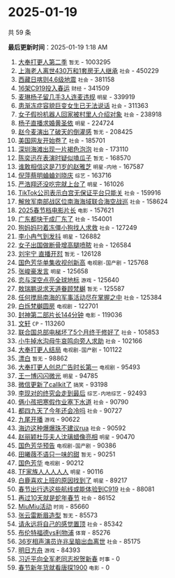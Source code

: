 # 2025-01-19

共 59 条


<!-- BEGIN -->

**最后更新时间**：2025-01-19 1:18 AM
1. [大奉打更人第二季](https://m.weibo.cn/search?containerid=100103type%3D1%26t%3D10%26q%3D%E5%A4%A7%E5%A5%89%E6%89%93%E6%9B%B4%E4%BA%BA%E7%AC%AC%E4%BA%8C%E5%AD%A3&stream_entry_id=31&isnewpage=1&extparam=seat%3D1%26realpos%3D1%26filter_type%3Drealtimehot%26pos%3D0%26flag%3D1%26cate%3D5001%26lcate%3D5001%26band_rank%3D1%26stream_entry_id%3D31%26c_type%3D31%26q%3D%25E5%25A4%25A7%25E5%25A5%2589%25E6%2589%2593%25E6%259B%25B4%25E4%25BA%25BA%25E7%25AC%25AC%25E4%25BA%258C%25E5%25AD%25A3%26dgr%3D0%26display_time%3D1737217568%26pre_seqid%3D1737217568855030943673) `暂无` - 1003295
2. [上海老人离世430万和1套房无人继承](https://m.weibo.cn/search?containerid=100103type%3D1%26t%3D10%26q%3D%23%E4%B8%8A%E6%B5%B7%E8%80%81%E4%BA%BA%E7%A6%BB%E4%B8%96430%E4%B8%87%E5%92%8C1%E5%A5%97%E6%88%BF%E6%97%A0%E4%BA%BA%E7%BB%A7%E6%89%BF%23&stream_entry_id=31&isnewpage=1&extparam=seat%3D1%26realpos%3D2%26filter_type%3Drealtimehot%26pos%3D1%26flag%3D0%26cate%3D5001%26lcate%3D5001%26band_rank%3D2%26stream_entry_id%3D31%26c_type%3D31%26q%3D%2523%25E4%25B8%258A%25E6%25B5%25B7%25E8%2580%2581%25E4%25BA%25BA%25E7%25A6%25BB%25E4%25B8%2596430%25E4%25B8%2587%25E5%2592%258C1%25E5%25A5%2597%25E6%2588%25BF%25E6%2597%25A0%25E4%25BA%25BA%25E7%25BB%25A7%25E6%2589%25BF%2523%26dgr%3D0%26display_time%3D1737217568%26pre_seqid%3D1737217568855030943673) `社会` - 450229
3. [西藏日喀则4.6级地震](https://m.weibo.cn/search?containerid=100103type%3D1%26t%3D10%26q%3D%23%E8%A5%BF%E8%97%8F%E6%97%A5%E5%96%80%E5%88%994.6%E7%BA%A7%E5%9C%B0%E9%9C%87%23&stream_entry_id=31&isnewpage=1&extparam=seat%3D1%26realpos%3D10%26filter_type%3Drealtimehot%26pos%3D10%26flag%3D1%26cate%3D5001%26lcate%3D5001%26band_rank%3D10%26stream_entry_id%3D31%26c_type%3D31%26q%3D%2523%25E8%25A5%25BF%25E8%2597%258F%25E6%2597%25A5%25E5%2596%2580%25E5%2588%25994.6%25E7%25BA%25A7%25E5%259C%25B0%25E9%259C%2587%2523%26dgr%3D0%26display_time%3D1737217568%26pre_seqid%3D1737217568855030943673) `社会` - 381158
4. [16架C919投入春运](https://m.weibo.cn/search?containerid=100103type%3D1%26t%3D10%26q%3D%2316%E6%9E%B6C919%E6%8A%95%E5%85%A5%E6%98%A5%E8%BF%90%23&stream_entry_id=31&isnewpage=1&extparam=seat%3D1%26realpos%3D3%26filter_type%3Drealtimehot%26pos%3D2%26flag%3D0%26cate%3D5001%26lcate%3D5001%26band_rank%3D3%26stream_entry_id%3D31%26c_type%3D31%26q%3D%252316%25E6%259E%25B6C919%25E6%258A%2595%25E5%2585%25A5%25E6%2598%25A5%25E8%25BF%2590%2523%26dgr%3D0%26display_time%3D1737217568%26pre_seqid%3D1737217568855030943673) `财经` - 341509
5. [麦琳杨子留几手3人连麦违规](https://m.weibo.cn/search?containerid=100103type%3D1%26t%3D10%26q%3D%23%E9%BA%A6%E7%90%B3%E6%9D%A8%E5%AD%90%E7%95%99%E5%87%A0%E6%89%8B3%E4%BA%BA%E8%BF%9E%E9%BA%A6%E8%BF%9D%E8%A7%84%23&stream_entry_id=31&isnewpage=1&extparam=seat%3D1%26realpos%3D11%26filter_type%3Drealtimehot%26pos%3D11%26flag%3D2%26cate%3D5001%26lcate%3D5001%26band_rank%3D11%26stream_entry_id%3D31%26c_type%3D31%26q%3D%2523%25E9%25BA%25A6%25E7%2590%25B3%25E6%259D%25A8%25E5%25AD%2590%25E7%2595%2599%25E5%2587%25A0%25E6%2589%258B3%25E4%25BA%25BA%25E8%25BF%259E%25E9%25BA%25A6%25E8%25BF%259D%25E8%25A7%2584%2523%26dgr%3D0%26display_time%3D1737217568%26pre_seqid%3D1737217568855030943673) `明星` - 339919
6. [患渐冻症容貌巨变女生已无法说话](https://m.weibo.cn/search?containerid=100103type%3D1%26t%3D10%26q%3D%23%E6%82%A3%E6%B8%90%E5%86%BB%E7%97%87%E5%AE%B9%E8%B2%8C%E5%B7%A8%E5%8F%98%E5%A5%B3%E7%94%9F%E5%B7%B2%E6%97%A0%E6%B3%95%E8%AF%B4%E8%AF%9D%23&stream_entry_id=31&isnewpage=1&extparam=seat%3D1%26realpos%3D4%26filter_type%3Drealtimehot%26pos%3D3%26flag%3D0%26cate%3D5001%26lcate%3D5001%26band_rank%3D4%26stream_entry_id%3D31%26c_type%3D31%26q%3D%2523%25E6%2582%25A3%25E6%25B8%2590%25E5%2586%25BB%25E7%2597%2587%25E5%25AE%25B9%25E8%25B2%258C%25E5%25B7%25A8%25E5%258F%2598%25E5%25A5%25B3%25E7%2594%259F%25E5%25B7%25B2%25E6%2597%25A0%25E6%25B3%2595%25E8%25AF%25B4%25E8%25AF%259D%2523%26dgr%3D0%26display_time%3D1737217568%26pre_seqid%3D1737217568855030943673) `社会` - 311363
7. [女子假扮机器人回家被村里人介绍对象](https://m.weibo.cn/search?containerid=100103type%3D1%26t%3D10%26q%3D%23%E5%A5%B3%E5%AD%90%E5%81%87%E6%89%AE%E6%9C%BA%E5%99%A8%E4%BA%BA%E5%9B%9E%E5%AE%B6%E8%A2%AB%E6%9D%91%E9%87%8C%E4%BA%BA%E4%BB%8B%E7%BB%8D%E5%AF%B9%E8%B1%A1%23&stream_entry_id=31&isnewpage=1&extparam=seat%3D1%26realpos%3D5%26filter_type%3Drealtimehot%26pos%3D4%26flag%3D0%26cate%3D5001%26lcate%3D5001%26band_rank%3D5%26stream_entry_id%3D31%26c_type%3D31%26q%3D%2523%25E5%25A5%25B3%25E5%25AD%2590%25E5%2581%2587%25E6%2589%25AE%25E6%259C%25BA%25E5%2599%25A8%25E4%25BA%25BA%25E5%259B%259E%25E5%25AE%25B6%25E8%25A2%25AB%25E6%259D%2591%25E9%2587%258C%25E4%25BA%25BA%25E4%25BB%258B%25E7%25BB%258D%25E5%25AF%25B9%25E8%25B1%25A1%2523%26dgr%3D0%26display_time%3D1737217568%26pre_seqid%3D1737217568855030943673) `社会` - 238918
8. [杨子直播求婚黄圣依](https://m.weibo.cn/search?containerid=100103type%3D1%26t%3D10%26q%3D%23%E6%9D%A8%E5%AD%90%E7%9B%B4%E6%92%AD%E6%B1%82%E5%A9%9A%E9%BB%84%E5%9C%A3%E4%BE%9D%23&stream_entry_id=31&isnewpage=1&extparam=seat%3D1%26realpos%3D6%26filter_type%3Drealtimehot%26pos%3D5%26flag%3D2%26cate%3D5001%26lcate%3D5001%26band_rank%3D6%26stream_entry_id%3D31%26c_type%3D31%26q%3D%2523%25E6%259D%25A8%25E5%25AD%2590%25E7%259B%25B4%25E6%2592%25AD%25E6%25B1%2582%25E5%25A9%259A%25E9%25BB%2584%25E5%259C%25A3%25E4%25BE%259D%2523%26dgr%3D0%26display_time%3D1737217568%26pre_seqid%3D1737217568855030943673) `明星` - 224724
9. [赵今麦演出了破天的倒灌感](https://m.weibo.cn/search?containerid=100103type%3D1%26t%3D10%26q%3D%E8%B5%B5%E4%BB%8A%E9%BA%A6%E6%BC%94%E5%87%BA%E4%BA%86%E7%A0%B4%E5%A4%A9%E7%9A%84%E5%80%92%E7%81%8C%E6%84%9F&stream_entry_id=31&isnewpage=1&extparam=seat%3D1%26realpos%3D7%26filter_type%3Drealtimehot%26pos%3D7%26flag%3D1%26cate%3D5001%26lcate%3D5001%26band_rank%3D7%26stream_entry_id%3D31%26c_type%3D31%26q%3D%25E8%25B5%25B5%25E4%25BB%258A%25E9%25BA%25A6%25E6%25BC%2594%25E5%2587%25BA%25E4%25BA%2586%25E7%25A0%25B4%25E5%25A4%25A9%25E7%259A%2584%25E5%2580%2592%25E7%2581%258C%25E6%2584%259F%26dgr%3D0%26display_time%3D1737217568%26pre_seqid%3D1737217568855030943673) `暂无` - 208425
10. [美国网友开始卷了](https://m.weibo.cn/search?containerid=100103type%3D1%26t%3D10%26q%3D%23%E7%BE%8E%E5%9B%BD%E7%BD%91%E5%8F%8B%E5%BC%80%E5%A7%8B%E5%8D%B7%E4%BA%86%23&stream_entry_id=31&isnewpage=1&extparam=seat%3D1%26realpos%3D8%26filter_type%3Drealtimehot%26pos%3D8%26flag%3D0%26cate%3D5001%26lcate%3D5001%26band_rank%3D8%26stream_entry_id%3D31%26c_type%3D31%26q%3D%2523%25E7%25BE%258E%25E5%259B%25BD%25E7%25BD%2591%25E5%258F%258B%25E5%25BC%2580%25E5%25A7%258B%25E5%258D%25B7%25E4%25BA%2586%2523%26dgr%3D0%26display_time%3D1737217568%26pre_seqid%3D1737217568855030943673) `社会` - 185701
11. [深圳海滩出现一片褐色泡泡](https://m.weibo.cn/search?containerid=100103type%3D1%26t%3D10%26q%3D%23%E6%B7%B1%E5%9C%B3%E6%B5%B7%E6%BB%A9%E5%87%BA%E7%8E%B0%E4%B8%80%E7%89%87%E8%A4%90%E8%89%B2%E6%B3%A1%E6%B3%A1%23&stream_entry_id=31&isnewpage=1&extparam=seat%3D1%26realpos%3D9%26filter_type%3Drealtimehot%26pos%3D9%26flag%3D0%26cate%3D5001%26lcate%3D5001%26band_rank%3D9%26stream_entry_id%3D31%26c_type%3D31%26q%3D%2523%25E6%25B7%25B1%25E5%259C%25B3%25E6%25B5%25B7%25E6%25BB%25A9%25E5%2587%25BA%25E7%258E%25B0%25E4%25B8%2580%25E7%2589%2587%25E8%25A4%2590%25E8%2589%25B2%25E6%25B3%25A1%25E6%25B3%25A1%2523%26dgr%3D0%26display_time%3D1737217568%26pre_seqid%3D1737217568855030943673) `社会` - 173110
12. [陈奕迅在表演时疑似嗑瓜子](https://m.weibo.cn/search?containerid=100103type%3D1%26t%3D10%26q%3D%E9%99%88%E5%A5%95%E8%BF%85%E5%9C%A8%E8%A1%A8%E6%BC%94%E6%97%B6%E7%96%91%E4%BC%BC%E5%97%91%E7%93%9C%E5%AD%90&stream_entry_id=31&isnewpage=1&extparam=seat%3D1%26realpos%3D12%26filter_type%3Drealtimehot%26pos%3D12%26flag%3D2%26cate%3D5001%26lcate%3D5001%26band_rank%3D12%26stream_entry_id%3D31%26c_type%3D31%26q%3D%25E9%2599%2588%25E5%25A5%2595%25E8%25BF%2585%25E5%259C%25A8%25E8%25A1%25A8%25E6%25BC%2594%25E6%2597%25B6%25E7%2596%2591%25E4%25BC%25BC%25E5%2597%2591%25E7%2593%259C%25E5%25AD%2590%26dgr%3D0%26display_time%3D1737217568%26pre_seqid%3D1737217568855030943673) `暂无` - 168570
13. [谁敢相信这是71岁的赵雅芝](https://m.weibo.cn/search?containerid=100103type%3D1%26t%3D10%26q%3D%23%E8%B0%81%E6%95%A2%E7%9B%B8%E4%BF%A1%E8%BF%99%E6%98%AF71%E5%B2%81%E7%9A%84%E8%B5%B5%E9%9B%85%E8%8A%9D%23&stream_entry_id=31&isnewpage=1&extparam=seat%3D1%26realpos%3D13%26filter_type%3Drealtimehot%26pos%3D13%26flag%3D2%26cate%3D5001%26lcate%3D5001%26band_rank%3D13%26stream_entry_id%3D31%26c_type%3D31%26q%3D%2523%25E8%25B0%2581%25E6%2595%25A2%25E7%259B%25B8%25E4%25BF%25A1%25E8%25BF%2599%25E6%2598%25AF71%25E5%25B2%2581%25E7%259A%2584%25E8%25B5%25B5%25E9%259B%2585%25E8%258A%259D%2523%26dgr%3D0%26display_time%3D1737217568%26pre_seqid%3D1737217568855030943673) `明星-内地` - 167587
14. [倪萍蔡明蛐蛐刘晓庆](https://m.weibo.cn/search?containerid=100103type%3D1%26t%3D10%26q%3D%23%E5%80%AA%E8%90%8D%E8%94%A1%E6%98%8E%E8%9B%90%E8%9B%90%E5%88%98%E6%99%93%E5%BA%86%23&stream_entry_id=31&isnewpage=1&extparam=seat%3D1%26realpos%3D14%26filter_type%3Drealtimehot%26pos%3D14%26flag%3D1%26cate%3D5001%26lcate%3D5001%26band_rank%3D14%26stream_entry_id%3D31%26c_type%3D31%26q%3D%2523%25E5%2580%25AA%25E8%2590%258D%25E8%2594%25A1%25E6%2598%258E%25E8%259B%2590%25E8%259B%2590%25E5%2588%2598%25E6%2599%2593%25E5%25BA%2586%2523%26dgr%3D0%26display_time%3D1737217568%26pre_seqid%3D1737217568855030943673) `综艺` - 163716
15. [严浩翔还没吃完就上台了](https://m.weibo.cn/search?containerid=100103type%3D1%26t%3D10%26q%3D%23%E4%B8%A5%E6%B5%A9%E7%BF%94%E8%BF%98%E6%B2%A1%E5%90%83%E5%AE%8C%E5%B0%B1%E4%B8%8A%E5%8F%B0%E4%BA%86%23&stream_entry_id=31&isnewpage=1&extparam=seat%3D1%26realpos%3D15%26filter_type%3Drealtimehot%26pos%3D15%26flag%3D1%26cate%3D5001%26lcate%3D5001%26band_rank%3D15%26stream_entry_id%3D31%26c_type%3D31%26q%3D%2523%25E4%25B8%25A5%25E6%25B5%25A9%25E7%25BF%2594%25E8%25BF%2598%25E6%25B2%25A1%25E5%2590%2583%25E5%25AE%258C%25E5%25B0%25B1%25E4%25B8%258A%25E5%258F%25B0%25E4%25BA%2586%2523%26dgr%3D0%26display_time%3D1737217568%26pre_seqid%3D1737217568855030943673) `明星` - 161026
16. [TikTok公司表示白宫无保证平台只能关](https://m.weibo.cn/search?containerid=100103type%3D1%26t%3D10%26q%3D%23TikTok%E5%85%AC%E5%8F%B8%E8%A1%A8%E7%A4%BA%E7%99%BD%E5%AE%AB%E6%97%A0%E4%BF%9D%E8%AF%81%E5%B9%B3%E5%8F%B0%E5%8F%AA%E8%83%BD%E5%85%B3%23&stream_entry_id=31&isnewpage=1&extparam=seat%3D1%26realpos%3D16%26filter_type%3Drealtimehot%26pos%3D16%26flag%3D0%26cate%3D5001%26lcate%3D5001%26band_rank%3D16%26stream_entry_id%3D31%26c_type%3D31%26q%3D%2523TikTok%25E5%2585%25AC%25E5%258F%25B8%25E8%25A1%25A8%25E7%25A4%25BA%25E7%2599%25BD%25E5%25AE%25AB%25E6%2597%25A0%25E4%25BF%259D%25E8%25AF%2581%25E5%25B9%25B3%25E5%258F%25B0%25E5%258F%25AA%25E8%2583%25BD%25E5%2585%25B3%2523%26dgr%3D0%26display_time%3D1737217568%26pre_seqid%3D1737217568855030943673) `社会` - 159916
17. [解放军南部战区位南海海域联合海空战巡](https://m.weibo.cn/search?containerid=100103type%3D1%26t%3D10%26q%3D%23%E8%A7%A3%E6%94%BE%E5%86%9B%E5%8D%97%E9%83%A8%E6%88%98%E5%8C%BA%E4%BD%8D%E5%8D%97%E6%B5%B7%E6%B5%B7%E5%9F%9F%E8%81%94%E5%90%88%E6%B5%B7%E7%A9%BA%E6%88%98%E5%B7%A1%23&stream_entry_id=31&isnewpage=1&extparam=seat%3D1%26realpos%3D17%26filter_type%3Drealtimehot%26pos%3D17%26flag%3D1%26cate%3D5001%26lcate%3D5001%26band_rank%3D17%26stream_entry_id%3D31%26c_type%3D31%26q%3D%2523%25E8%25A7%25A3%25E6%2594%25BE%25E5%2586%259B%25E5%258D%2597%25E9%2583%25A8%25E6%2588%2598%25E5%258C%25BA%25E4%25BD%258D%25E5%258D%2597%25E6%25B5%25B7%25E6%25B5%25B7%25E5%259F%259F%25E8%2581%2594%25E5%2590%2588%25E6%25B5%25B7%25E7%25A9%25BA%25E6%2588%2598%25E5%25B7%25A1%2523%26dgr%3D0%26display_time%3D1737217568%26pre_seqid%3D1737217568855030943673) `社会` - 158624
18. [2025春节档电影片长](https://m.weibo.cn/search?containerid=100103type%3D1%26t%3D10%26q%3D%232025%E6%98%A5%E8%8A%82%E6%A1%A3%E7%94%B5%E5%BD%B1%E7%89%87%E9%95%BF%23&stream_entry_id=31&isnewpage=1&extparam=seat%3D1%26realpos%3D18%26filter_type%3Drealtimehot%26pos%3D18%26flag%3D1%26cate%3D5001%26lcate%3D5001%26band_rank%3D18%26stream_entry_id%3D31%26c_type%3D31%26q%3D%25232025%25E6%2598%25A5%25E8%258A%2582%25E6%25A1%25A3%25E7%2594%25B5%25E5%25BD%25B1%25E7%2589%2587%25E9%2595%25BF%2523%26dgr%3D0%26display_time%3D1737217568%26pre_seqid%3D1737217568855030943673) `电影` - 157621
19. [广东都快干成厂东了](https://m.weibo.cn/search?containerid=100103type%3D1%26t%3D10%26q%3D%23%E5%B9%BF%E4%B8%9C%E9%83%BD%E5%BF%AB%E5%B9%B2%E6%88%90%E5%8E%82%E4%B8%9C%E4%BA%86%23&stream_entry_id=31&isnewpage=1&extparam=seat%3D1%26realpos%3D19%26filter_type%3Drealtimehot%26pos%3D19%26flag%3D0%26cate%3D5001%26lcate%3D5001%26band_rank%3D19%26stream_entry_id%3D31%26c_type%3D31%26q%3D%2523%25E5%25B9%25BF%25E4%25B8%259C%25E9%2583%25BD%25E5%25BF%25AB%25E5%25B9%25B2%25E6%2588%2590%25E5%258E%2582%25E4%25B8%259C%25E4%25BA%2586%2523%26dgr%3D0%26display_time%3D1737217568%26pre_seqid%3D1737217568855030943673) `社会` - 154001
20. [狗妈妈叼着冻僵小狗找人求救](https://m.weibo.cn/search?containerid=100103type%3D1%26t%3D10%26q%3D%23%E7%8B%97%E5%A6%88%E5%A6%88%E5%8F%BC%E7%9D%80%E5%86%BB%E5%83%B5%E5%B0%8F%E7%8B%97%E6%89%BE%E4%BA%BA%E6%B1%82%E6%95%91%23&stream_entry_id=31&isnewpage=1&extparam=seat%3D1%26realpos%3D20%26filter_type%3Drealtimehot%26pos%3D20%26flag%3D0%26cate%3D5001%26lcate%3D5001%26band_rank%3D20%26stream_entry_id%3D31%26c_type%3D31%26q%3D%2523%25E7%258B%2597%25E5%25A6%2588%25E5%25A6%2588%25E5%258F%25BC%25E7%259D%2580%25E5%2586%25BB%25E5%2583%25B5%25E5%25B0%258F%25E7%258B%2597%25E6%2589%25BE%25E4%25BA%25BA%25E6%25B1%2582%25E6%2595%2591%2523%26dgr%3D0%26display_time%3D1737217568%26pre_seqid%3D1737217568855030943673) `社会` - 127249
21. [李小冉气到发抖](https://m.weibo.cn/search?containerid=100103type%3D1%26t%3D10%26q%3D%23%E6%9D%8E%E5%B0%8F%E5%86%89%E6%B0%94%E5%88%B0%E5%8F%91%E6%8A%96%23&stream_entry_id=31&isnewpage=1&extparam=seat%3D1%26realpos%3D21%26filter_type%3Drealtimehot%26pos%3D21%26flag%3D2%26cate%3D5001%26lcate%3D5001%26band_rank%3D21%26stream_entry_id%3D31%26c_type%3D31%26q%3D%2523%25E6%259D%258E%25E5%25B0%258F%25E5%2586%2589%25E6%25B0%2594%25E5%2588%25B0%25E5%258F%2591%25E6%258A%2596%2523%26dgr%3D0%26display_time%3D1737217568%26pre_seqid%3D1737217568855030943673) `明星` - 126882
22. [女子出国做断骨增高腿喷脓](https://m.weibo.cn/search?containerid=100103type%3D1%26t%3D10%26q%3D%23%E5%A5%B3%E5%AD%90%E5%87%BA%E5%9B%BD%E5%81%9A%E6%96%AD%E9%AA%A8%E5%A2%9E%E9%AB%98%E8%85%BF%E5%96%B7%E8%84%93%23&stream_entry_id=31&isnewpage=1&extparam=seat%3D1%26realpos%3D22%26filter_type%3Drealtimehot%26pos%3D22%26flag%3D0%26cate%3D5001%26lcate%3D5001%26band_rank%3D22%26stream_entry_id%3D31%26c_type%3D31%26q%3D%2523%25E5%25A5%25B3%25E5%25AD%2590%25E5%2587%25BA%25E5%259B%25BD%25E5%2581%259A%25E6%2596%25AD%25E9%25AA%25A8%25E5%25A2%259E%25E9%25AB%2598%25E8%2585%25BF%25E5%2596%25B7%25E8%2584%2593%2523%26dgr%3D0%26display_time%3D1737217568%26pre_seqid%3D1737217568855030943673) `社会` - 126584
23. [刘宇宁 直播开怼](https://m.weibo.cn/search?containerid=100103type%3D1%26t%3D10%26q%3D%E5%88%98%E5%AE%87%E5%AE%81+%E7%9B%B4%E6%92%AD%E5%BC%80%E6%80%BC&stream_entry_id=31&isnewpage=1&extparam=seat%3D1%26realpos%3D23%26filter_type%3Drealtimehot%26pos%3D23%26flag%3D1%26cate%3D5001%26lcate%3D5001%26band_rank%3D23%26stream_entry_id%3D31%26c_type%3D31%26q%3D%25E5%2588%2598%25E5%25AE%2587%25E5%25AE%2581%2520%25E7%259B%25B4%25E6%2592%25AD%25E5%25BC%2580%25E6%2580%25BC%26dgr%3D0%26display_time%3D1737217568%26pre_seqid%3D1737217568855030943673) `暂无` - 126128
24. [国色芳华单集收视创新高](https://m.weibo.cn/search?containerid=100103type%3D1%26t%3D10%26q%3D%23%E5%9B%BD%E8%89%B2%E8%8A%B3%E5%8D%8E%E5%8D%95%E9%9B%86%E6%94%B6%E8%A7%86%E5%88%9B%E6%96%B0%E9%AB%98%23&stream_entry_id=31&isnewpage=1&extparam=seat%3D1%26realpos%3D24%26filter_type%3Drealtimehot%26pos%3D24%26flag%3D0%26cate%3D5001%26lcate%3D5001%26band_rank%3D24%26stream_entry_id%3D31%26c_type%3D31%26q%3D%2523%25E5%259B%25BD%25E8%2589%25B2%25E8%258A%25B3%25E5%258D%258E%25E5%258D%2595%25E9%259B%2586%25E6%2594%25B6%25E8%25A7%2586%25E5%2588%259B%25E6%2596%25B0%25E9%25AB%2598%2523%26dgr%3D0%26display_time%3D1737217568%26pre_seqid%3D1737217568855030943673) `电视剧-国产剧` - 125768
25. [张峻豪发言](https://m.weibo.cn/search?containerid=100103type%3D1%26t%3D10%26q%3D%23%E5%BC%A0%E5%B3%BB%E8%B1%AA%E5%8F%91%E8%A8%80%23&stream_entry_id=31&isnewpage=1&extparam=seat%3D1%26pos%3D10%26filter_type%3Drealtimehot%26q%3D%2523%25E5%25BC%25A0%25E5%25B3%25BB%25E8%25B1%25AA%25E5%258F%2591%25E8%25A8%2580%2523%26c_type%3D31%26cate%3D5001%26stream_entry_id%3D31%26dgr%3D0%26realpos%3D11%26lcate%3D5001%26flag%3D1%26band_rank%3D11%26display_time%3D1737220713%26pre_seqid%3D17372207135780119352666) `明星` - 125658
26. [恋与深空点亮全球地标](https://m.weibo.cn/search?containerid=100103type%3D1%26t%3D10%26q%3D%23%E6%81%8B%E4%B8%8E%E6%B7%B1%E7%A9%BA%E7%82%B9%E4%BA%AE%E5%85%A8%E7%90%83%E5%9C%B0%E6%A0%87%23&stream_entry_id=31&isnewpage=1&extparam=seat%3D1%26realpos%3D25%26filter_type%3Drealtimehot%26pos%3D25%26flag%3D1%26cate%3D5001%26lcate%3D5001%26band_rank%3D25%26stream_entry_id%3D31%26c_type%3D31%26q%3D%2523%25E6%2581%258B%25E4%25B8%258E%25E6%25B7%25B1%25E7%25A9%25BA%25E7%2582%25B9%25E4%25BA%25AE%25E5%2585%25A8%25E7%2590%2583%25E5%259C%25B0%25E6%25A0%2587%2523%26dgr%3D0%26display_time%3D1737217568%26pre_seqid%3D1737217568855030943673) `游戏` - 125640
27. [敖瑞鹏说求天道眷顾梵樾](https://m.weibo.cn/search?containerid=100103type%3D1%26t%3D10%26q%3D%E6%95%96%E7%91%9E%E9%B9%8F%E8%AF%B4%E6%B1%82%E5%A4%A9%E9%81%93%E7%9C%B7%E9%A1%BE%E6%A2%B5%E6%A8%BE&stream_entry_id=31&isnewpage=1&extparam=seat%3D1%26realpos%3D29%26filter_type%3Drealtimehot%26pos%3D29%26flag%3D1%26cate%3D5001%26lcate%3D5001%26band_rank%3D29%26stream_entry_id%3D31%26c_type%3D31%26q%3D%25E6%2595%2596%25E7%2591%259E%25E9%25B9%258F%25E8%25AF%25B4%25E6%25B1%2582%25E5%25A4%25A9%25E9%2581%2593%25E7%259C%25B7%25E9%25A1%25BE%25E6%25A2%25B5%25E6%25A8%25BE%26dgr%3D0%26display_time%3D1737217568%26pre_seqid%3D1737217568855030943673) `暂无` - 125587
28. [任何搅局南海的军事活动尽在掌握之中](https://m.weibo.cn/search?containerid=100103type%3D1%26t%3D10%26q%3D%23%E4%BB%BB%E4%BD%95%E6%90%85%E5%B1%80%E5%8D%97%E6%B5%B7%E7%9A%84%E5%86%9B%E4%BA%8B%E6%B4%BB%E5%8A%A8%E5%B0%BD%E5%9C%A8%E6%8E%8C%E6%8F%A1%E4%B9%8B%E4%B8%AD%23&stream_entry_id=31&isnewpage=1&extparam=seat%3D1%26pos%3D15%26filter_type%3Drealtimehot%26q%3D%2523%25E4%25BB%25BB%25E4%25BD%2595%25E6%2590%2585%25E5%25B1%2580%25E5%258D%2597%25E6%25B5%25B7%25E7%259A%2584%25E5%2586%259B%25E4%25BA%258B%25E6%25B4%25BB%25E5%258A%25A8%25E5%25B0%25BD%25E5%259C%25A8%25E6%258E%258C%25E6%258F%25A1%25E4%25B9%258B%25E4%25B8%25AD%2523%26c_type%3D31%26cate%3D5001%26stream_entry_id%3D31%26dgr%3D0%26realpos%3D16%26lcate%3D5001%26flag%3D1%26band_rank%3D16%26display_time%3D1737220713%26pre_seqid%3D17372207135780119352666) `社会` - 125384
29. [白烁梵樾圆房](https://m.weibo.cn/search?containerid=100103type%3D1%26t%3D10%26q%3D%23%E7%99%BD%E7%83%81%E6%A2%B5%E6%A8%BE%E5%9C%86%E6%88%BF%23&stream_entry_id=31&isnewpage=1&extparam=seat%3D1%26realpos%3D26%26filter_type%3Drealtimehot%26pos%3D26%26flag%3D0%26cate%3D5001%26lcate%3D5001%26band_rank%3D26%26stream_entry_id%3D31%26c_type%3D31%26q%3D%2523%25E7%2599%25BD%25E7%2583%2581%25E6%25A2%25B5%25E6%25A8%25BE%25E5%259C%2586%25E6%2588%25BF%2523%26dgr%3D0%26display_time%3D1737217568%26pre_seqid%3D1737217568855030943673) `电视剧` - 122701
30. [封神第二部片长144分钟](https://m.weibo.cn/search?containerid=100103type%3D1%26t%3D10%26q%3D%23%E5%B0%81%E7%A5%9E%E7%AC%AC%E4%BA%8C%E9%83%A8%E7%89%87%E9%95%BF144%E5%88%86%E9%92%9F%23&stream_entry_id=31&isnewpage=1&extparam=seat%3D1%26realpos%3D27%26filter_type%3Drealtimehot%26pos%3D27%26flag%3D1%26cate%3D5001%26lcate%3D5001%26band_rank%3D27%26stream_entry_id%3D31%26c_type%3D31%26q%3D%2523%25E5%25B0%2581%25E7%25A5%259E%25E7%25AC%25AC%25E4%25BA%258C%25E9%2583%25A8%25E7%2589%2587%25E9%2595%25BF144%25E5%2588%2586%25E9%2592%259F%2523%26dgr%3D0%26display_time%3D1737217568%26pre_seqid%3D1737217568855030943673) `电影` - 119036
31. [文轩](https://m.weibo.cn/search?containerid=100103type%3D1%26t%3D10%26q%3D%E6%96%87%E8%BD%A9&stream_entry_id=31&isnewpage=1&extparam=seat%3D1%26realpos%3D28%26filter_type%3Drealtimehot%26pos%3D28%26flag%3D0%26cate%3D5001%26lcate%3D5001%26band_rank%3D28%26stream_entry_id%3D31%26c_type%3D31%26q%3D%25E6%2596%2587%25E8%25BD%25A9%26dgr%3D0%26display_time%3D1737217568%26pre_seqid%3D1737217568855030943673) `CP` - 113260
32. [联合国总部电梯坏了5个月终于修好了](https://m.weibo.cn/search?containerid=100103type%3D1%26t%3D10%26q%3D%23%E8%81%94%E5%90%88%E5%9B%BD%E6%80%BB%E9%83%A8%E7%94%B5%E6%A2%AF%E5%9D%8F%E4%BA%865%E4%B8%AA%E6%9C%88%E7%BB%88%E4%BA%8E%E4%BF%AE%E5%A5%BD%E4%BA%86%23&stream_entry_id=31&isnewpage=1&extparam=seat%3D1%26realpos%3D48%26filter_type%3Drealtimehot%26pos%3D48%26flag%3D1%26cate%3D5001%26lcate%3D5001%26band_rank%3D48%26stream_entry_id%3D31%26c_type%3D31%26q%3D%2523%25E8%2581%2594%25E5%2590%2588%25E5%259B%25BD%25E6%2580%25BB%25E9%2583%25A8%25E7%2594%25B5%25E6%25A2%25AF%25E5%259D%258F%25E4%25BA%25865%25E4%25B8%25AA%25E6%259C%2588%25E7%25BB%2588%25E4%25BA%258E%25E4%25BF%25AE%25E5%25A5%25BD%25E4%25BA%2586%2523%26dgr%3D0%26display_time%3D1737217568%26pre_seqid%3D1737217568855030943673) `社会` - 105853
33. [小牛掉水沟母牛哀鸣向旁人求助](https://m.weibo.cn/search?containerid=100103type%3D1%26t%3D10%26q%3D%23%E5%B0%8F%E7%89%9B%E6%8E%89%E6%B0%B4%E6%B2%9F%E6%AF%8D%E7%89%9B%E5%93%80%E9%B8%A3%E5%90%91%E6%97%81%E4%BA%BA%E6%B1%82%E5%8A%A9%23&stream_entry_id=31&isnewpage=1&extparam=seat%3D1%26realpos%3D30%26filter_type%3Drealtimehot%26pos%3D30%26flag%3D0%26cate%3D5001%26lcate%3D5001%26band_rank%3D30%26stream_entry_id%3D31%26c_type%3D31%26q%3D%2523%25E5%25B0%258F%25E7%2589%259B%25E6%258E%2589%25E6%25B0%25B4%25E6%25B2%259F%25E6%25AF%258D%25E7%2589%259B%25E5%2593%2580%25E9%25B8%25A3%25E5%2590%2591%25E6%2597%2581%25E4%25BA%25BA%25E6%25B1%2582%25E5%258A%25A9%2523%26dgr%3D0%26display_time%3D1737217568%26pre_seqid%3D1737217568855030943673) `社会` - 102166
34. [大奉打更人结局](https://m.weibo.cn/search?containerid=100103type%3D1%26t%3D10%26q%3D%E5%A4%A7%E5%A5%89%E6%89%93%E6%9B%B4%E4%BA%BA%E7%BB%93%E5%B1%80&stream_entry_id=31&isnewpage=1&extparam=seat%3D1%26realpos%3D31%26filter_type%3Drealtimehot%26pos%3D31%26flag%3D0%26cate%3D5001%26lcate%3D5001%26band_rank%3D31%26stream_entry_id%3D31%26c_type%3D31%26q%3D%25E5%25A4%25A7%25E5%25A5%2589%25E6%2589%2593%25E6%259B%25B4%25E4%25BA%25BA%25E7%25BB%2593%25E5%25B1%2580%26dgr%3D0%26display_time%3D1737217568%26pre_seqid%3D1737217568855030943673) `电视剧-国产剧` - 101122
35. [漂白](https://m.weibo.cn/search?containerid=100103type%3D1%26t%3D10%26q%3D%E6%BC%82%E7%99%BD&stream_entry_id=31&isnewpage=1&extparam=seat%3D1%26realpos%3D32%26filter_type%3Drealtimehot%26pos%3D32%26flag%3D0%26cate%3D5001%26lcate%3D5001%26band_rank%3D32%26stream_entry_id%3D31%26c_type%3D31%26q%3D%25E6%25BC%2582%25E7%2599%25BD%26dgr%3D0%26display_time%3D1737217568%26pre_seqid%3D1737217568855030943673) `暂无` - 98862
36. [大奉打更人创总广告时长第一](https://m.weibo.cn/search?containerid=100103type%3D1%26t%3D10%26q%3D%23%E5%A4%A7%E5%A5%89%E6%89%93%E6%9B%B4%E4%BA%BA%E5%88%9B%E6%80%BB%E5%B9%BF%E5%91%8A%E6%97%B6%E9%95%BF%E7%AC%AC%E4%B8%80%23&stream_entry_id=31&isnewpage=1&extparam=seat%3D1%26realpos%3D33%26filter_type%3Drealtimehot%26pos%3D33%26flag%3D1%26cate%3D5001%26lcate%3D5001%26band_rank%3D33%26stream_entry_id%3D31%26c_type%3D31%26q%3D%2523%25E5%25A4%25A7%25E5%25A5%2589%25E6%2589%2593%25E6%259B%25B4%25E4%25BA%25BA%25E5%2588%259B%25E6%2580%25BB%25E5%25B9%25BF%25E5%2591%258A%25E6%2597%25B6%25E9%2595%25BF%25E7%25AC%25AC%25E4%25B8%2580%2523%26dgr%3D0%26display_time%3D1737217568%26pre_seqid%3D1737217568855030943673) `电视剧` - 95493
37. [王一博闪闪微光](https://m.weibo.cn/search?containerid=100103type%3D1%26t%3D10%26q%3D%23%E7%8E%8B%E4%B8%80%E5%8D%9A%E9%97%AA%E9%97%AA%E5%BE%AE%E5%85%89%23&stream_entry_id=31&isnewpage=1&extparam=seat%3D1%26realpos%3D34%26filter_type%3Drealtimehot%26pos%3D34%26flag%3D1%26cate%3D5001%26lcate%3D5001%26band_rank%3D34%26stream_entry_id%3D31%26c_type%3D31%26q%3D%2523%25E7%258E%258B%25E4%25B8%2580%25E5%258D%259A%25E9%2597%25AA%25E9%2597%25AA%25E5%25BE%25AE%25E5%2585%2589%2523%26dgr%3D0%26display_time%3D1737217568%26pre_seqid%3D1737217568855030943673) `明星` - 94785
38. [微信更新了callkit了](https://m.weibo.cn/search?containerid=100103type%3D1%26t%3D10%26q%3D%23%E5%BE%AE%E4%BF%A1%E6%9B%B4%E6%96%B0%E4%BA%86callkit%E4%BA%86%23&stream_entry_id=31&isnewpage=1&extparam=seat%3D1%26realpos%3D35%26filter_type%3Drealtimehot%26pos%3D35%26flag%3D0%26cate%3D5001%26lcate%3D5001%26band_rank%3D35%26stream_entry_id%3D31%26c_type%3D31%26q%3D%2523%25E5%25BE%25AE%25E4%25BF%25A1%25E6%259B%25B4%25E6%2596%25B0%25E4%25BA%2586callkit%25E4%25BA%2586%2523%26dgr%3D0%26display_time%3D1737217568%26pre_seqid%3D1737217568855030943673) `搞笑` - 93198
39. [李现对的终究会走到最后](https://m.weibo.cn/search?containerid=100103type%3D1%26t%3D10%26q%3D%23%E6%9D%8E%E7%8E%B0%E5%AF%B9%E7%9A%84%E7%BB%88%E7%A9%B6%E4%BC%9A%E8%B5%B0%E5%88%B0%E6%9C%80%E5%90%8E%23&stream_entry_id=31&isnewpage=1&extparam=seat%3D1%26realpos%3D36%26filter_type%3Drealtimehot%26pos%3D36%26flag%3D0%26cate%3D5001%26lcate%3D5001%26band_rank%3D36%26stream_entry_id%3D31%26c_type%3D31%26q%3D%2523%25E6%259D%258E%25E7%258E%25B0%25E5%25AF%25B9%25E7%259A%2584%25E7%25BB%2588%25E7%25A9%25B6%25E4%25BC%259A%25E8%25B5%25B0%25E5%2588%25B0%25E6%259C%2580%25E5%2590%258E%2523%26dgr%3D0%26display_time%3D1737217568%26pre_seqid%3D1737217568855030943673) `综艺-内地综艺` - 92493
40. [俩小孩把寒假作业塞下水道](https://m.weibo.cn/search?containerid=100103type%3D1%26t%3D10%26q%3D%23%E4%BF%A9%E5%B0%8F%E5%AD%A9%E6%8A%8A%E5%AF%92%E5%81%87%E4%BD%9C%E4%B8%9A%E5%A1%9E%E4%B8%8B%E6%B0%B4%E9%81%93%23&stream_entry_id=31&isnewpage=1&extparam=seat%3D1%26realpos%3D37%26filter_type%3Drealtimehot%26pos%3D37%26flag%3D0%26cate%3D5001%26lcate%3D5001%26band_rank%3D37%26stream_entry_id%3D31%26c_type%3D31%26q%3D%2523%25E4%25BF%25A9%25E5%25B0%258F%25E5%25AD%25A9%25E6%258A%258A%25E5%25AF%2592%25E5%2581%2587%25E4%25BD%259C%25E4%25B8%259A%25E5%25A1%259E%25E4%25B8%258B%25E6%25B0%25B4%25E9%2581%2593%2523%26dgr%3D0%26display_time%3D1737217568%26pre_seqid%3D1737217568855030943673) `社会` - 90790
41. [都四九天了今年还会冷吗](https://m.weibo.cn/search?containerid=100103type%3D1%26t%3D10%26q%3D%23%E9%83%BD%E5%9B%9B%E4%B9%9D%E5%A4%A9%E4%BA%86%E4%BB%8A%E5%B9%B4%E8%BF%98%E4%BC%9A%E5%86%B7%E5%90%97%23&stream_entry_id=31&isnewpage=1&extparam=seat%3D1%26realpos%3D38%26filter_type%3Drealtimehot%26pos%3D38%26flag%3D0%26cate%3D5001%26lcate%3D5001%26band_rank%3D38%26stream_entry_id%3D31%26c_type%3D31%26q%3D%2523%25E9%2583%25BD%25E5%259B%259B%25E4%25B9%259D%25E5%25A4%25A9%25E4%25BA%2586%25E4%25BB%258A%25E5%25B9%25B4%25E8%25BF%2598%25E4%25BC%259A%25E5%2586%25B7%25E5%2590%2597%2523%26dgr%3D0%26display_time%3D1737217568%26pre_seqid%3D1737217568855030943673) `社会` - 90727
42. [九尾开播](https://m.weibo.cn/search?containerid=100103type%3D1%26t%3D10%26q%3D%23%E4%B9%9D%E5%B0%BE%E5%BC%80%E6%92%AD%23&stream_entry_id=31&isnewpage=1&extparam=seat%3D1%26realpos%3D39%26filter_type%3Drealtimehot%26pos%3D39%26flag%3D1%26cate%3D5001%26lcate%3D5001%26band_rank%3D39%26stream_entry_id%3D31%26c_type%3D31%26q%3D%2523%25E4%25B9%259D%25E5%25B0%25BE%25E5%25BC%2580%25E6%2592%25AD%2523%26dgr%3D0%26display_time%3D1737217568%26pre_seqid%3D1737217568855030943673) `游戏` - 90622
43. [海边这种爆爆珠不建议rua](https://m.weibo.cn/search?containerid=100103type%3D1%26t%3D10%26q%3D%23%E6%B5%B7%E8%BE%B9%E8%BF%99%E7%A7%8D%E7%88%86%E7%88%86%E7%8F%A0%E4%B8%8D%E5%BB%BA%E8%AE%AErua%23&stream_entry_id=31&isnewpage=1&extparam=seat%3D1%26realpos%3D40%26filter_type%3Drealtimehot%26pos%3D40%26flag%3D0%26cate%3D5001%26lcate%3D5001%26band_rank%3D40%26stream_entry_id%3D31%26c_type%3D31%26q%3D%2523%25E6%25B5%25B7%25E8%25BE%25B9%25E8%25BF%2599%25E7%25A7%258D%25E7%2588%2586%25E7%2588%2586%25E7%258F%25A0%25E4%25B8%258D%25E5%25BB%25BA%25E8%25AE%25AErua%2523%26dgr%3D0%26display_time%3D1737217568%26pre_seqid%3D1737217568855030943673) `社会` - 90592
44. [赵丽颖杜莎夫人沈璃蜡像亮相](https://m.weibo.cn/search?containerid=100103type%3D1%26t%3D10%26q%3D%23%E8%B5%B5%E4%B8%BD%E9%A2%96%E6%9D%9C%E8%8E%8E%E5%A4%AB%E4%BA%BA%E6%B2%88%E7%92%83%E8%9C%A1%E5%83%8F%E4%BA%AE%E7%9B%B8%23&stream_entry_id=31&isnewpage=1&extparam=seat%3D1%26realpos%3D41%26filter_type%3Drealtimehot%26pos%3D41%26flag%3D0%26cate%3D5001%26lcate%3D5001%26band_rank%3D41%26stream_entry_id%3D31%26c_type%3D31%26q%3D%2523%25E8%25B5%25B5%25E4%25B8%25BD%25E9%25A2%2596%25E6%259D%259C%25E8%258E%258E%25E5%25A4%25AB%25E4%25BA%25BA%25E6%25B2%2588%25E7%2592%2583%25E8%259C%25A1%25E5%2583%258F%25E4%25BA%25AE%25E7%259B%25B8%2523%26dgr%3D0%26display_time%3D1737217568%26pre_seqid%3D1737217568855030943673) `明星` - 90470
45. [国色芳华预告](https://m.weibo.cn/search?containerid=100103type%3D1%26t%3D10%26q%3D%E5%9B%BD%E8%89%B2%E8%8A%B3%E5%8D%8E%E9%A2%84%E5%91%8A&stream_entry_id=31&isnewpage=1&extparam=seat%3D1%26realpos%3D42%26filter_type%3Drealtimehot%26pos%3D42%26flag%3D0%26cate%3D5001%26lcate%3D5001%26band_rank%3D42%26stream_entry_id%3D31%26c_type%3D31%26q%3D%25E5%259B%25BD%25E8%2589%25B2%25E8%258A%25B3%25E5%258D%258E%25E9%25A2%2584%25E5%2591%258A%26dgr%3D0%26display_time%3D1737217568%26pre_seqid%3D1737217568855030943673) `电视剧-国产剧` - 90386
46. [田曦薇不语只一味的甜](https://m.weibo.cn/search?containerid=100103type%3D1%26t%3D10%26q%3D%E7%94%B0%E6%9B%A6%E8%96%87%E4%B8%8D%E8%AF%AD%E5%8F%AA%E4%B8%80%E5%91%B3%E7%9A%84%E7%94%9C&stream_entry_id=31&isnewpage=1&extparam=seat%3D1%26realpos%3D43%26filter_type%3Drealtimehot%26pos%3D43%26flag%3D0%26cate%3D5001%26lcate%3D5001%26band_rank%3D43%26stream_entry_id%3D31%26c_type%3D31%26q%3D%25E7%2594%25B0%25E6%259B%25A6%25E8%2596%2587%25E4%25B8%258D%25E8%25AF%25AD%25E5%258F%25AA%25E4%25B8%2580%25E5%2591%25B3%25E7%259A%2584%25E7%2594%259C%26dgr%3D0%26display_time%3D1737217568%26pre_seqid%3D1737217568855030943673) `暂无` - 90251
47. [国色芳华](https://m.weibo.cn/search?containerid=100103type%3D1%26t%3D10%26q%3D%E5%9B%BD%E8%89%B2%E8%8A%B3%E5%8D%8E&stream_entry_id=31&isnewpage=1&extparam=seat%3D1%26realpos%3D44%26filter_type%3Drealtimehot%26pos%3D44%26flag%3D0%26cate%3D5001%26lcate%3D5001%26band_rank%3D44%26stream_entry_id%3D31%26c_type%3D31%26q%3D%25E5%259B%25BD%25E8%2589%25B2%25E8%258A%25B3%25E5%258D%258E%26dgr%3D0%26display_time%3D1737217568%26pre_seqid%3D1737217568855030943673) `电视剧` - 90212
48. [TF家族人人人人人](https://m.weibo.cn/search?containerid=100103type%3D1%26t%3D10%26q%3D%23TF%E5%AE%B6%E6%97%8F%E4%BA%BA%E4%BA%BA%E4%BA%BA%E4%BA%BA%E4%BA%BA%23&stream_entry_id=31&isnewpage=1&extparam=seat%3D1%26realpos%3D45%26filter_type%3Drealtimehot%26pos%3D45%26flag%3D0%26cate%3D5001%26lcate%3D5001%26band_rank%3D45%26stream_entry_id%3D31%26c_type%3D31%26q%3D%2523TF%25E5%25AE%25B6%25E6%2597%258F%25E4%25BA%25BA%25E4%25BA%25BA%25E4%25BA%25BA%25E4%25BA%25BA%25E4%25BA%25BA%2523%26dgr%3D0%26display_time%3D1737217568%26pre_seqid%3D1737217568855030943673) `明星` - 90116
49. [白鹿喜欢上班的原因找到了](https://m.weibo.cn/search?containerid=100103type%3D1%26t%3D10%26q%3D%23%E7%99%BD%E9%B9%BF%E5%96%9C%E6%AC%A2%E4%B8%8A%E7%8F%AD%E7%9A%84%E5%8E%9F%E5%9B%A0%E6%89%BE%E5%88%B0%E4%BA%86%23&stream_entry_id=31&isnewpage=1&extparam=seat%3D1%26realpos%3D46%26filter_type%3Drealtimehot%26pos%3D46%26flag%3D1%26cate%3D5001%26lcate%3D5001%26band_rank%3D46%26stream_entry_id%3D31%26c_type%3D31%26q%3D%2523%25E7%2599%25BD%25E9%25B9%25BF%25E5%2596%259C%25E6%25AC%25A2%25E4%25B8%258A%25E7%258F%25AD%25E7%259A%2584%25E5%258E%259F%25E5%259B%25A0%25E6%2589%25BE%25E5%2588%25B0%25E4%25BA%2586%2523%26dgr%3D0%26display_time%3D1737217568%26pre_seqid%3D1737217568855030943673) `明星` - 89217
50. [春节出行选这些航线或能体验到C919](https://m.weibo.cn/search?containerid=100103type%3D1%26t%3D10%26q%3D%23%E6%98%A5%E8%8A%82%E5%87%BA%E8%A1%8C%E9%80%89%E8%BF%99%E4%BA%9B%E8%88%AA%E7%BA%BF%E6%88%96%E8%83%BD%E4%BD%93%E9%AA%8C%E5%88%B0C919%23&stream_entry_id=31&isnewpage=1&extparam=seat%3D1%26realpos%3D47%26filter_type%3Drealtimehot%26pos%3D47%26flag%3D1%26cate%3D5001%26lcate%3D5001%26band_rank%3D47%26stream_entry_id%3D31%26c_type%3D31%26q%3D%2523%25E6%2598%25A5%25E8%258A%2582%25E5%2587%25BA%25E8%25A1%258C%25E9%2580%2589%25E8%25BF%2599%25E4%25BA%259B%25E8%2588%25AA%25E7%25BA%25BF%25E6%2588%2596%25E8%2583%25BD%25E4%25BD%2593%25E9%25AA%258C%25E5%2588%25B0C919%2523%26dgr%3D0%26display_time%3D1737217568%26pre_seqid%3D1737217568855030943673) `社会` - 88081
51. [再过10天就是蛇年春节](https://m.weibo.cn/search?containerid=100103type%3D1%26t%3D10%26q%3D%23%E5%86%8D%E8%BF%8710%E5%A4%A9%E5%B0%B1%E6%98%AF%E8%9B%87%E5%B9%B4%E6%98%A5%E8%8A%82%23&stream_entry_id=31&isnewpage=1&extparam=seat%3D1%26pos%3D29%26filter_type%3Drealtimehot%26q%3D%2523%25E5%2586%258D%25E8%25BF%258710%25E5%25A4%25A9%25E5%25B0%25B1%25E6%2598%25AF%25E8%259B%2587%25E5%25B9%25B4%25E6%2598%25A5%25E8%258A%2582%2523%26c_type%3D31%26cate%3D5001%26stream_entry_id%3D31%26dgr%3D0%26realpos%3D30%26lcate%3D5001%26flag%3D1%26band_rank%3D30%26display_time%3D1737220713%26pre_seqid%3D17372207135780119352666) `社会` - 86152
52. [MiuMiu活动](https://m.weibo.cn/search?containerid=100103type%3D1%26t%3D10%26q%3D%23MiuMiu%E6%B4%BB%E5%8A%A8%23&stream_entry_id=31&isnewpage=1&extparam=seat%3D1%26realpos%3D49%26filter_type%3Drealtimehot%26pos%3D49%26flag%3D0%26cate%3D5001%26lcate%3D5001%26band_rank%3D49%26stream_entry_id%3D31%26c_type%3D31%26q%3D%2523MiuMiu%25E6%25B4%25BB%25E5%258A%25A8%2523%26dgr%3D0%26display_time%3D1737217568%26pre_seqid%3D1737217568855030943673) `时尚` - 85660
53. [张云雷断眉造型](https://m.weibo.cn/search?containerid=100103type%3D1%26t%3D10%26q%3D%23%E5%BC%A0%E4%BA%91%E9%9B%B7%E6%96%AD%E7%9C%89%E9%80%A0%E5%9E%8B%23&stream_entry_id=31&isnewpage=1&extparam=seat%3D1%26pos%3D35%26filter_type%3Drealtimehot%26q%3D%2523%25E5%25BC%25A0%25E4%25BA%2591%25E9%259B%25B7%25E6%2596%25AD%25E7%259C%2589%25E9%2580%25A0%25E5%259E%258B%2523%26c_type%3D31%26cate%3D5001%26stream_entry_id%3D31%26dgr%3D0%26realpos%3D36%26lcate%3D5001%26flag%3D1%26band_rank%3D36%26display_time%3D1737220713%26pre_seqid%3D17372207135780119352666) `暂无` - 85573
54. [请永远将自己的感觉置顶](https://m.weibo.cn/search?containerid=100103type%3D1%26t%3D10%26q%3D%23%E8%AF%B7%E6%B0%B8%E8%BF%9C%E5%B0%86%E8%87%AA%E5%B7%B1%E7%9A%84%E6%84%9F%E8%A7%89%E7%BD%AE%E9%A1%B6%23&stream_entry_id=31&isnewpage=1&extparam=seat%3D1%26pos%3D38%26filter_type%3Drealtimehot%26q%3D%2523%25E8%25AF%25B7%25E6%25B0%25B8%25E8%25BF%259C%25E5%25B0%2586%25E8%2587%25AA%25E5%25B7%25B1%25E7%259A%2584%25E6%2584%259F%25E8%25A7%2589%25E7%25BD%25AE%25E9%25A1%25B6%2523%26c_type%3D31%26cate%3D5001%26stream_entry_id%3D31%26dgr%3D0%26realpos%3D39%26lcate%3D5001%26flag%3D1%26band_rank%3D39%26display_time%3D1737220713%26pre_seqid%3D17372207135780119352666) `社会` - 85342
55. [布伦特福德vs利物浦](https://m.weibo.cn/search?containerid=100103type%3D1%26t%3D10%26q%3D%23%E5%B8%83%E4%BC%A6%E7%89%B9%E7%A6%8F%E5%BE%B7vs%E5%88%A9%E7%89%A9%E6%B5%A6%23&stream_entry_id=31&isnewpage=1&extparam=seat%3D1%26pos%3D39%26filter_type%3Drealtimehot%26q%3D%2523%25E5%25B8%2583%25E4%25BC%25A6%25E7%2589%25B9%25E7%25A6%258F%25E5%25BE%25B7vs%25E5%2588%25A9%25E7%2589%25A9%25E6%25B5%25A6%2523%26c_type%3D31%26cate%3D5001%26stream_entry_id%3D31%26dgr%3D0%26realpos%3D40%26lcate%3D5001%26flag%3D1%26band_rank%3D40%26display_time%3D1737220713%26pre_seqid%3D17372207135780119352666) `体育` - 85276
56. [36岁相声演员许兆呈脑出血离世](https://m.weibo.cn/search?containerid=100103type%3D1%26t%3D10%26q%3D%2336%E5%B2%81%E7%9B%B8%E5%A3%B0%E6%BC%94%E5%91%98%E8%AE%B8%E5%85%86%E5%91%88%E8%84%91%E5%87%BA%E8%A1%80%E7%A6%BB%E4%B8%96%23&stream_entry_id=31&isnewpage=1&extparam=seat%3D1%26pos%3D41%26filter_type%3Drealtimehot%26q%3D%252336%25E5%25B2%2581%25E7%259B%25B8%25E5%25A3%25B0%25E6%25BC%2594%25E5%2591%2598%25E8%25AE%25B8%25E5%2585%2586%25E5%2591%2588%25E8%2584%2591%25E5%2587%25BA%25E8%25A1%2580%25E7%25A6%25BB%25E4%25B8%2596%2523%26c_type%3D31%26cate%3D5001%26stream_entry_id%3D31%26dgr%3D0%26realpos%3D42%26lcate%3D5001%26flag%3D0%26band_rank%3D42%26display_time%3D1737220713%26pre_seqid%3D17372207135780119352666) `社会` - 85175
57. [明日方舟](https://m.weibo.cn/search?containerid=100103type%3D1%26t%3D10%26q%3D%E6%98%8E%E6%97%A5%E6%96%B9%E8%88%9F&stream_entry_id=31&isnewpage=1&extparam=seat%3D1%26realpos%3D50%26filter_type%3Drealtimehot%26pos%3D50%26flag%3D0%26cate%3D5001%26lcate%3D5001%26band_rank%3D50%26stream_entry_id%3D31%26c_type%3D31%26q%3D%25E6%2598%258E%25E6%2597%25A5%25E6%2596%25B9%25E8%2588%259F%26dgr%3D0%26display_time%3D1737217568%26pre_seqid%3D1737217568855030943673) `游戏` - 84393
58. [习近平向全军老同志祝贺新春](https://m.weibo.cn/search?containerid=100103type%3D1%26t%3D10%26q%3D%23%E4%B9%A0%E8%BF%91%E5%B9%B3%E5%90%91%E5%85%A8%E5%86%9B%E8%80%81%E5%90%8C%E5%BF%97%E7%A5%9D%E8%B4%BA%E6%96%B0%E6%98%A5%23&stream_entry_id=51&isnewpage=1&extparam=seat%3D1%26cate%3D10103%26stream_entry_id%3D51%26filter_type%3Drealtimehot%26pos%3D0%26c_type%3D51%26q%3D%2523%25E4%25B9%25A0%25E8%25BF%2591%25E5%25B9%25B3%25E5%2590%2591%25E5%2585%25A8%25E5%2586%259B%25E8%2580%2581%25E5%2590%258C%25E5%25BF%2597%25E7%25A5%259D%25E8%25B4%25BA%25E6%2596%25B0%25E6%2598%25A5%2523%26dgr%3D0%26display_time%3D1737217568%26pre_seqid%3D1737217568855030943673) `时事` - 0
59. [春节新年货就看唐探1900](https://m.weibo.cn/search?containerid=100103type%3D1%26t%3D10%26q%3D%23%E6%98%A5%E8%8A%82%E6%96%B0%E5%B9%B4%E8%B4%A7%E5%B0%B1%E7%9C%8B%E5%94%90%E6%8E%A21900%23&stream_entry_id=31&isnewpage=1&extparam=seat%3D1%26adid%3D273138%26filter_type%3Drealtimehot%26pos%3D6%26c_type%3D31%26cate%3D5001%26lcate%3D5001%26band_rank%3D7%26topic_ad%3D1%26stream_entry_id%3D31%26is_ad_pos%3D1%26q%3D%2523%25E6%2598%25A5%25E8%258A%2582%25E6%2596%25B0%25E5%25B9%25B4%25E8%25B4%25A7%25E5%25B0%25B1%25E7%259C%258B%25E5%2594%2590%25E6%258E%25A21900%2523%26dgr%3D0%26display_time%3D1737217568%26pre_seqid%3D1737217568855030943673) `电影` - 0

<!-- END -->


